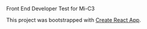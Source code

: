 Front End Developer Test for Mi-C3

This project was bootstrapped with [Create React App](https://github.com/facebookincubator/create-react-app).
